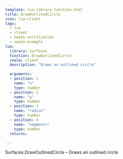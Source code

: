 ```yaml
---
template: lua-library-function.html
title: DrawOutlinedCircle
icon: lua-client
tags:
  - lua
  - client
  - needs-verification
  - needs-example
lua:
  library: Surfaces
  function: DrawOutlinedCircle
  realm: client
  description: "Draws an outlined circle"
  
  arguments:
  - position: 1
    name: "x"
    type: number
  - position: 2
    name: "y"
    type: number
  - position: 3
    name: "radius"
    type: number
  - position: 4
    name: "segments"
    type: number
  returns:
    
---
```


<div class="lua__search__keywords">
Surfaces.DrawOutlinedCircle &#x2013; Draws an outlined circle
</div>
